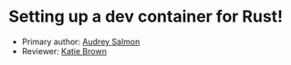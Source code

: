 # Setting up a dev container for Rust!

* Primary author: [Audrey Salmon](https://github.com/asalmon1)
* Reviewer: [Katie Brown](https://github.com/kgbrown5)